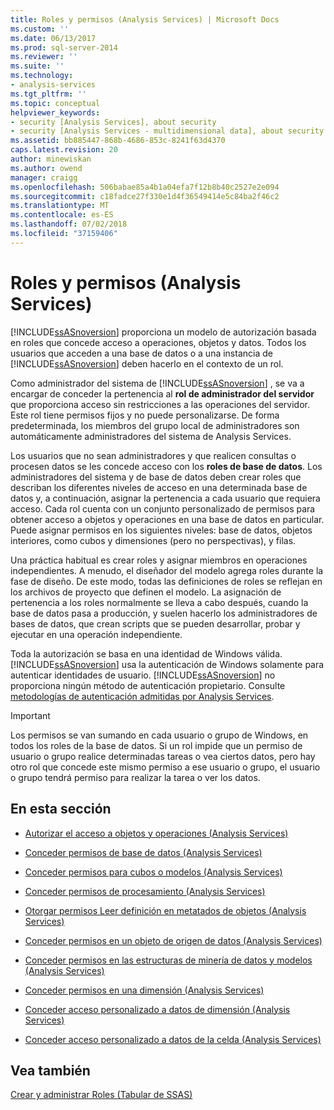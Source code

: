 ```yaml
---
title: Roles y permisos (Analysis Services) | Microsoft Docs
ms.custom: ''
ms.date: 06/13/2017
ms.prod: sql-server-2014
ms.reviewer: ''
ms.suite: ''
ms.technology:
- analysis-services
ms.tgt_pltfrm: ''
ms.topic: conceptual
helpviewer_keywords:
- security [Analysis Services], about security
- security [Analysis Services - multidimensional data], about security
ms.assetid: bb885447-868b-4686-853c-8241f63d4370
caps.latest.revision: 20
author: minewiskan
ms.author: owend
manager: craigg
ms.openlocfilehash: 506babae85a4b1a04efa7f12b8b40c2527e2e094
ms.sourcegitcommit: c18fadce27f330e1d4f36549414e5c84ba2f46c2
ms.translationtype: MT
ms.contentlocale: es-ES
ms.lasthandoff: 07/02/2018
ms.locfileid: "37159406"
---
```

# <a name="roles-and-permissions-analysis-services"></a>Roles y permisos (Analysis Services)
  [!INCLUDE[ssASnoversion](../../includes/ssasnoversion-md.md)] proporciona un modelo de autorización basada en roles que concede acceso a operaciones, objetos y datos. Todos los usuarios que acceden a una base de datos o a una instancia de [!INCLUDE[ssASnoversion](../../includes/ssasnoversion-md.md)] deben hacerlo en el contexto de un rol.  
  
 Como administrador del sistema de [!INCLUDE[ssASnoversion](../../includes/ssasnoversion-md.md)] , se va a encargar de conceder la pertenencia al **rol de administrador del servidor** que proporciona acceso sin restricciones a las operaciones del servidor. Este rol tiene permisos fijos y no puede personalizarse. De forma predeterminada, los miembros del grupo local de administradores son automáticamente administradores del sistema de Analysis Services.  
  
 Los usuarios que no sean administradores y que realicen consultas o procesen datos se les concede acceso con los **roles de base de datos**. Los administradores del sistema y de base de datos deben crear roles que describan los diferentes niveles de acceso en una determinada base de datos y, a continuación, asignar la pertenencia a cada usuario que requiera acceso. Cada rol cuenta con un conjunto personalizado de permisos para obtener acceso a objetos y operaciones en una base de datos en particular. Puede asignar permisos en los siguientes niveles: base de datos, objetos interiores, como cubos y dimensiones (pero no perspectivas), y filas.  
  
 Una práctica habitual es crear roles y asignar miembros en operaciones independientes. A menudo, el diseñador del modelo agrega roles durante la fase de diseño. De este modo, todas las definiciones de roles se reflejan en los archivos de proyecto que definen el modelo. La asignación de pertenencia a los roles normalmente se lleva a cabo después, cuando la base de datos pasa a producción, y suelen hacerlo los administradores de bases de datos, que crean scripts que se pueden desarrollar, probar y ejecutar en una operación independiente.  
  
 Toda la autorización se basa en una identidad de Windows válida. [!INCLUDE[ssASnoversion](../../includes/ssasnoversion-md.md)] usa la autenticación de Windows solamente para autenticar identidades de usuario. [!INCLUDE[ssASnoversion](../../includes/ssasnoversion-md.md)] no proporciona ningún método de autenticación propietario. Consulte [metodologías de autenticación admitidas por Analysis Services](../instances/authentication-methodologies-supported-by-analysis-services.md).  
  
> [!IMPORTANT]  
>  Los permisos se van sumando en cada usuario o grupo de Windows, en todos los roles de la base de datos. Si un rol impide que un permiso de usuario o grupo realice determinadas tareas o vea ciertos datos, pero hay otro rol que concede este mismo permiso a ese usuario o grupo, el usuario o grupo tendrá permiso para realizar la tarea o ver los datos.  
  
## <a name="in-this-section"></a>En esta sección  
  
-   [Autorizar el acceso a objetos y operaciones &#40;Analysis Services&#41;](authorizing-access-to-objects-and-operations-analysis-services.md)  
  
-   [Conceder permisos de base de datos &#40;Analysis Services&#41;](grant-database-permissions-analysis-services.md)  
  
-   [Conceder permisos para cubos o modelos &#40;Analysis Services&#41;](grant-cube-or-model-permissions-analysis-services.md)  
  
-   [Conceder permisos de procesamiento &#40;Analysis Services&#41;](grant-process-permissions-analysis-services.md)  
  
-   [Otorgar permisos Leer definición en metatados de objetos &#40;Analysis Services&#41;](grant-read-definition-permissions-on-object-metadata-analysis-services.md)  
  
-   [Conceder permisos en un objeto de origen de datos &#40;Analysis Services&#41;](grant-permissions-on-a-data-source-object-analysis-services.md)  
  
-   [Conceder permisos en las estructuras de minería de datos y modelos &#40;Analysis Services&#41;](grant-permissions-on-data-mining-structures-and-models-analysis-services.md)  
  
-   [Conceder permisos en una dimensión &#40;Analysis Services&#41;](grant-permissions-on-a-dimension-analysis-services.md)  
  
-   [Conceder acceso personalizado a datos de dimensión &#40;Analysis Services&#41;](grant-custom-access-to-dimension-data-analysis-services.md)  
  
-   [Conceder acceso personalizado a datos de la celda &#40;Analysis Services&#41;](grant-custom-access-to-cell-data-analysis-services.md)  
  
## <a name="see-also"></a>Vea también  
 [Crear y administrar Roles &#40;Tabular de SSAS&#41;](../tabular-models/roles-ssas-tabular.md)  
  
  
